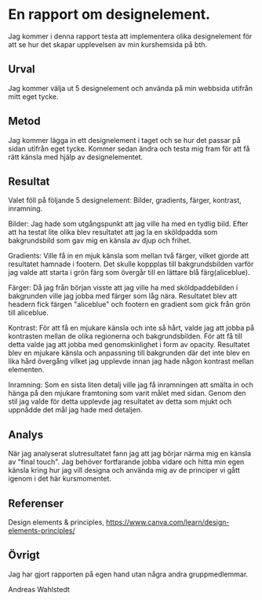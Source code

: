 En rapport om designelement.
=======================

Jag kommer i denna rapport testa att implementera olika designelement för att se hur det skapar upplevelsen av min kurshemsida på bth.

Urval
-----------------------
Jag kommer välja ut 5 designelement och använda på min webbsida utifrån mitt eget tycke.


Metod
-----------------------
Jag kommer lägga in ett designelement i taget och se hur det passar på sidan utifrån eget tycke. Kommer sedan ändra och testa mig fram för att få rätt känsla med hjälp av designelementet.


Resultat
-----------------------
Valet föll på följande 5 designelement: Bilder, gradients, färger, kontrast, inramning.
<p>Bilder: Jag hade som utgångspunkt att jag ville ha med en tydlig bild. Efter att ha testat lite olika blev resultatet att jag la en sköldpadda som bakgrundsbild som gav mig en känsla av djup och frihet.</p>
<p>Gradients: Ville få in en mjuk känsla som mellan två färger, vilket gjorde att resultatet hamnade i footern. Det skulle koppplas till bakgrundsbilden varför jag valde att starta i grön färg som övergår till en lättare blå färg(aliceblue).</p>
<p>Färger: Då jag från början visste att jag ville ha med sköldpaddebilden i bakgrunden ville jag jobba med färger som låg nära. Resultatet blev att headern fick färgen "aliceblue" och footern en gradient som gick från grön till aliceblue.</p>
<p>Kontrast: För att få en mjukare känsla och inte så hårt, valde jag att jobba på kontrasten mellan de olika regionerna och bakgrundsbilden. För att få till detta valde jag att jobba med genomskinlighet i form av opacity. Resultatet blev en mjukare känsla och anpassning till bakgrunden där det inte blev en lika hård övergång vilket jag upplevde innan jag hade någon kontrast mellan elementen.</p>
<p>Inramning: Som en sista liten detalj ville jag få inramningen att smälta in och hänga på den mjukare framtoning som varit målet med sidan. Genom den stil jag valde för detta upplevde jag resultatet av detta som mjukt och uppnådde det mål jag hade med detaljen.</p>


Analys
-----------------------
När jag analyserat slutresultatet fann jag att jag börjar närma mig en känsla av "final touch". Jag behöver fortfarande jobba vidare och hitta min egen känsla kring hur jag vill designa och använda mig av de principer vi gått igenom i det här kursmomentet.

Referenser
-----------------------
Design elements & principles, https://www.canva.com/learn/design-elements-principles/


Övrigt
-----------------------
Jag har gjort rapporten på egen hand utan några andra gruppmedlemmar.

Andreas Wahlstedt

